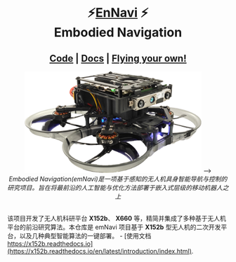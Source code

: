<p align="center">
  <h1 align="center">⚡️<ins>EnNavi</ins> ⚡️<br>Embodied Navigation </h1>
  <p align="center">
  <!-- TODO(Derkai): 这里可以补齐主要贡献人员链接 -->
    <!-- <a href="https://贡献成员链接/">XXX XXX</a> -->
    <!-- · -->
    <!-- <a href="https://贡献成员链接/">XXX;XXX</a> -->
    <!-- · -->
    <!-- <a href="https://贡献成员链接/">XXX;XXX</a> -->
  </p>
  <h2 align="center">
    <!-- <p>ICCV 2023</p> -->
    <a href="https://github.com/emNavi/X152b" align="center">Code</a> | 
    <a href="https://x152b.readthedocs.io/en/latest/introduction/index.html" align="center">Docs</a> | 
    <a href="https://x152b.readthedocs.io/en/latest/code_lib/index.html" align="center">Flying your own!</a>
  </h2>
  
</p>
<p align="center">
    <a href="https://x152b.readthedocs.io/en/latest/introduction/index.html"><img src="./docs/X152b-main.png" alt="example" width=80%></a> -->
    <br>
    <em>Embodied Navigation(emNavi)是一项基于感知的无人机具身智能导航与控制的研究项目。旨在将最前沿的人工智能与优化方法部署于嵌入式层级的移动机器人之上</em>
</p>

##

该项目开发了无人机科研平台 **X152b**、 **X660** 等，精简并集成了多种基于无人机平台的前沿研究算法。本仓库是 emNavi 项目基于 **X152b** 型无人机的二次开发平台，以及几种典型智能算法的一键部署。 - [使用文档 https://x152b.readthedocs.io](https://x152b.readthedocs.io/en/latest/introduction/index.html).

<!-- TODO(Derkai): 需要一个开源许可证 -->